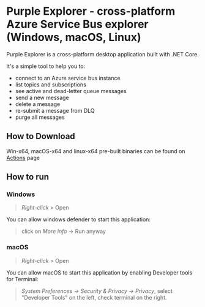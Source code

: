 # Purple Explorer - cross-platform Azure Service Bus explorer (Windows, macOS, Linux)

Purple Explorer is a cross-platform desktop application built with .NET Core. 

It's a simple tool to help you to: 
* connect to an Azure service bus instance
* list topics and subscriptions
* see active and dead-letter queue messages
* send a new message
* delete a message
* re-submit a message from DLQ
* purge all messages

## How to Download
Win-x64, macOS-x64 and linux-x64 pre-built binaries can be found on [Actions](https://github.com/telstrapurple/PurpleExplorer/actions) page

## How to run
### Windows
> _Right-click_ > Open

You can allow windows defender to start this application:
> click on _More Info_ -> Run anyway

### macOS
> _Right-click_ > Open

You can allow macOS to start this application by enabling Developer tools for Terminal:
> _System Preferences -> Security & Privacy -> Privacy_, select "Developer Tools" on the left, check terminal on the right.

